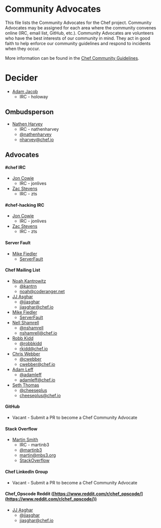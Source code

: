 <!-- This is a generated file. Please do not edit directly -->
<!-- Modify ADVOCATES.toml file and run `rake advocates:generate` to regenerate -->

# Community Advocates

This file lists the Community Advocates for the Chef project.  Community
Advocates may be assigned for each area where the community convenes online
(IRC, email list, GitHub, etc.).  Community Advocates are volunteers who have
the best interests of our community in mind.  They act in good faith to help
enforce our community guidelines and respond to incidents when they occur.

More information can be found in the [Chef Community Guidelines](https://github.com/chef/chef-rfc/blob/master/rfc020-community-guidelines.md).

# Decider

* [Adam Jacob](https://github.com/adamhjk)
  * IRC - holoway

## Ombudsperson

* [Nathen Harvey](https://github.com/nathenharvey)
  * IRC - nathenharvey
  * [@nathenharvey](https://twitter.com/nathenharvey)
  * [nharvey@chef.io](mailto:nharvey@chef.io)

## Advocates


#### \#chef IRC
* [Jon Cowie](https://github.com/jonlives)
  * IRC - jonlives
* [Zac Stevens](https://github.com/zts)
  * IRC - zts

#### \#chef-hacking IRC
* [Jon Cowie](https://github.com/jonlives)
  * IRC - jonlives
* [Zac Stevens](https://github.com/zts)
  * IRC - zts

#### Server Fault
* [Mike Fiedler](https://github.com/miketheman)
  * [ServerFault](http://serverfault.com/users/7309/mike-fiedler)

#### Chef Mailing List
* [Noah Kantrowitz](https://github.com/coderanger)
  * [@kantrn](https://twitter.com/kantrn)
  * [noah@coderanger.net](mailto:noah@coderanger.net)
* [JJ Asghar](https://github.com/jjasghar)
  * [@jjasghar](https://twitter.com/jjasghar)
  * [jjasghar@chef.io](mailto:jjasghar@chef.io)
* [Mike Fiedler](https://github.com/miketheman)
  * [ServerFault](http://serverfault.com/users/7309/mike-fiedler)
* [Nell Shamrell](https://github.com/nshamrell)
  * [@nshamrell](https://twitter.com/nshamrell)
  * [nshamrell@chef.io](mailto:nshamrell@chef.io)
* [Robb Kidd](https://github.com/robbkidd)
  * [@robbkidd](https://twitter.com/robbkidd)
  * [rkidd@chef.io](mailto:rkidd@chef.io)
* [Chris Webber](https://github.com/cwebberops)
  * [@cwebber](https://twitter.com/cwebber)
  * [cwebber@chef.io](mailto:cwebber@chef.io)
* [Adam Leff](https://github.com/adamleff)
  * [@adamleff](https://twitter.com/adamleff)
  * [adamleff@chef.io](mailto:adamleff@chef.io)
* [Seth Thomas](https://github.com/cheeseplus)
  * [@cheeseplus](https://twitter.com/cheeseplus)
  * [cheeseplus@chef.io](mailto:cheeseplus@chef.io)

#### GitHub
* Vacant - Submit a PR to become a Chef Community Advocate

#### Stack Overflow
* [Martin Smith](https://github.com/martinb3)
  * IRC - martinb3
  * [@martinb3](https://twitter.com/martinb3)
  * [martin@mbs3.org](mailto:martin@mbs3.org)
  * [StackOverflow](http://stackoverflow.com/users/70665/martin)

#### Chef LinkedIn Group
* Vacant - Submit a PR to become a Chef Community Advocate

#### Chef_Opscode Reddit ([https://www.reddit.com/r/chef_opscode/](https://www.reddit.com/r/chef_opscode/))
* [JJ Asghar](https://github.com/jjasghar)
  * [@jjasghar](https://twitter.com/jjasghar)
  * [jjasghar@chef.io](mailto:jjasghar@chef.io)
